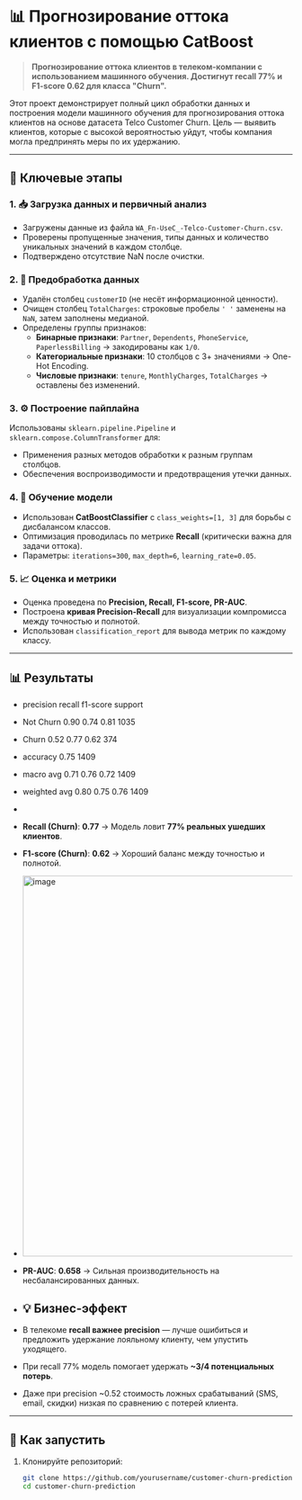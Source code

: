 # 📊 Прогнозирование оттока клиентов с помощью CatBoost

> **Прогнозирование оттока клиентов в телеком-компании с использованием машинного обучения. Достигнут recall 77% и F1-score 0.62 для класса "Churn".**

Этот проект демонстрирует полный цикл обработки данных и построения модели машинного обучения для прогнозирования оттока клиентов на основе датасета Telco Customer Churn. Цель — выявить клиентов, которые с высокой вероятностью уйдут, чтобы компания могла предпринять меры по их удержанию.

---

## 🔑 Ключевые этапы

### 1. 📥 Загрузка данных и первичный анализ
- Загружены данные из файла `WA_Fn-UseC_-Telco-Customer-Churn.csv`.
- Проверены пропущенные значения, типы данных и количество уникальных значений в каждом столбце.
- Подтверждено отсутствие NaN после очистки.

### 2. 🧹 Предобработка данных
- Удалён столбец `customerID` (не несёт информационной ценности).
- Очищен столбец `TotalCharges`: строковые пробелы `' '` заменены на `NaN`, затем заполнены медианой.
- Определены группы признаков:
  - **Бинарные признаки**: `Partner`, `Dependents`, `PhoneService`, `PaperlessBilling` → закодированы как `1/0`.
  - **Категориальные признаки**: 10 столбцов с 3+ значениями → One-Hot Encoding.
  - **Числовые признаки**: `tenure`, `MonthlyCharges`, `TotalCharges` → оставлены без изменений.

### 3. ⚙️ Построение пайплайна
Использованы `sklearn.pipeline.Pipeline` и `sklearn.compose.ColumnTransformer` для:
- Применения разных методов обработки к разным группам столбцов.
- Обеспечения воспроизводимости и предотвращения утечки данных.

### 4. 🤖 Обучение модели
- Использован **CatBoostClassifier** с `class_weights=[1, 3]` для борьбы с дисбалансом классов.
- Оптимизация проводилась по метрике **Recall** (критически важна для задачи оттока).
- Параметры: `iterations=300`, `max_depth=6`, `learning_rate=0.05`.

### 5. 📈 Оценка и метрики
- Оценка проведена по **Precision, Recall, F1-score, PR-AUC**.
- Построена **кривая Precision-Recall** для визуализации компромисса между точностью и полнотой.
- Использован `classification_report` для вывода метрик по каждому классу.

---

## 📊 Результаты
- precision recall f1-score support
- Not Churn 0.90 0.74 0.81 1035
- Churn 0.52 0.77 0.62 374

- accuracy 0.75 1409
- macro avg 0.71 0.76 0.72 1409
- weighted avg 0.80 0.75 0.76 1409
- 
-  **Recall (Churn)**: **0.77** → Модель ловит **77% реальных ушедших клиентов**.
- **F1-score (Churn)**: **0.62** → Хороший баланс между точностью и полнотой.
- <img width="959" height="677" alt="image" src="https://github.com/user-attachments/assets/14b4d2db-129c-4c76-99d2-7f00c011ca8c" />

- **PR-AUC**: **0.658** → Сильная производительность на несбалансированных данных.
- ## 💡 Бизнес-эффект

- В телекоме **recall важнее precision** — лучше ошибиться и предложить удержание лояльному клиенту, чем упустить уходящего.
- При recall 77% модель помогает удержать **~3/4 потенциальных потерь**.
- Даже при precision ~0.52 стоимость ложных срабатываний (SMS, email, скидки) низкая по сравнению с потерей клиента.

---

## 🚀 Как запустить

1. Клонируйте репозиторий:
   ```bash
   git clone https://github.com/yourusername/customer-churn-prediction.git
   cd customer-churn-prediction
